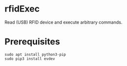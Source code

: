 # rfidExec
Read (USB) RFID device and execute arbitrary commands.

# Prerequisites

    sudo apt install python3-pip
    sudo pip3 install evdev
